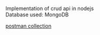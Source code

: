 Implementation of crud api in nodejs <br>
Database used: MongoDB

<p><a href="https://api.postman.com/collections/13831276-c4e45fe4-5dd2-49e6-a602-3e0b30042665?access_key=PMAT-01GQ5GXN2MV5DKM122Q1YCRK74">postman collection</a></p>
